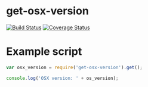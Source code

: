 # get-osx-version
[![Build Status](https://travis-ci.org/fscherwi/get-osx-version.svg?branch=master)](https://travis-ci.org/fscherwi/get-osx-version) [![Coverage Status](https://coveralls.io/repos/fscherwi/get-osx-version/badge.svg?branch=master&service=github)](https://coveralls.io/github/fscherwi/get-osx-version?branch=master)

# Example script

```js
var osx_version = require('get-osx-version').get();

console.log('OSX version: ' + os_version);
```
